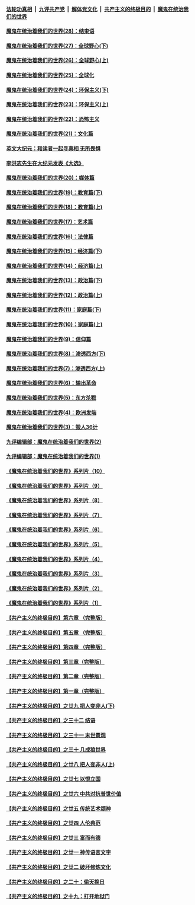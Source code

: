 

####  [法轮功真相](../../../../basic/blob/master/README.md?t=03020501) &nbsp;|&nbsp; [九评共产党](../../../../9ping.md/blob/master/README.md?t=03020501) &nbsp;|&nbsp; [解体党文化](../../../../jtdwh.md/blob/master/README.md?t=03020501)  &nbsp;|&nbsp; [共产主义的终极目的](../../../../gczydzjmd.md/blob/master/README.md?t=03020501) &nbsp;|&nbsp; [魔鬼在统治我们的世界](../../../../mgztzwmdsj.md/blob/master/README.md?t=03020501) 

#### [魔鬼在统治着我们的世界(28)：结束语](../pages/nsc422/n10936246.md?t=03020501) 

#### [魔鬼在统治着我们的世界(27)：全球野心(下)](../pages/nsc422/n10928319.md?t=03020501) 

#### [魔鬼在统治着我们的世界(26)：全球野心(上)](../pages/nsc422/n10900318.md?t=03020501) 

#### [魔鬼在统治着我们的世界(25)：全球化](../pages/nsc422/n10788205.md?t=03020501) 

#### [魔鬼在统治着我们的世界(24)：环保主义(下)](../pages/nsc422/n10695307.md?t=03020501) 

#### [魔鬼在统治着我们的世界(23)：环保主义(上)](../pages/nsc422/n10688613.md?t=03020501) 

#### [魔鬼在统治着我们的世界(22)：恐怖主义](../pages/nsc422/n10614727.md?t=03020501) 

#### [魔鬼在统治着我们的世界(21)：文化篇](../pages/nsc422/n10597706.md?t=03020501) 

#### [英文大纪元：和读者一起寻真相 无所畏惧](../pages/nsc422/n12542027.md?t=03020501) 

#### [李洪志先生在大纪元发表《大选》](../pages/nsc422/n12534746.md?t=03020501) 

#### [魔鬼在统治着我们的世界(20)：媒体篇](../pages/nsc422/n10586579.md?t=03020501) 

#### [魔鬼在统治着我们的世界(19)：教育篇(下)](../pages/nsc422/n10564808.md?t=03020501) 

#### [魔鬼在统治着我们的世界(18)：教育篇(上)](../pages/nsc422/n10526970.md?t=03020501) 

#### [魔鬼在统治着我们的世界(17)：艺术篇](../pages/nsc422/n10499093.md?t=03020501) 

#### [魔鬼在统治着我们的世界(16)：法律篇](../pages/nsc422/n10485969.md?t=03020501) 

#### [魔鬼在统治着我们的世界(15)：经济篇(下)](../pages/nsc422/n10469975.md?t=03020501) 

#### [魔鬼在统治着我们的世界(14)：经济篇(上)](../pages/nsc422/n10457370.md?t=03020501) 

#### [魔鬼在统治着我们的世界(13)：政治篇(下)](../pages/nsc422/n10448270.md?t=03020501) 

#### [魔鬼在统治着我们的世界(12)：政治篇(上)](../pages/nsc422/n10444576.md?t=03020501) 

#### [魔鬼在统治着我们的世界(11)：家庭篇(下)](../pages/nsc422/n10440961.md?t=03020501) 

#### [魔鬼在统治着我们的世界(10)：家庭篇(上)](../pages/nsc422/n10435448.md?t=03020501) 

#### [魔鬼在统治着我们的世界(9)：信仰篇](../pages/nsc422/n10432159.md?t=03020501) 

#### [魔鬼在统治着我们的世界(8)：渗透西方(下)](../pages/nsc422/n10429603.md?t=03020501) 

#### [魔鬼在统治着我们的世界(7)：渗透西方(上)](../pages/nsc422/n10426013.md?t=03020501) 

#### [魔鬼在统治着我们的世界(6)：输出革命](../pages/nsc422/n10421536.md?t=03020501) 

#### [魔鬼在统治着我们的世界(5)：东方杀戮](../pages/nsc422/n10417707.md?t=03020501) 

#### [魔鬼在统治着我们的世界(4)：欧洲发端](../pages/nsc422/n10414890.md?t=03020501) 

#### [魔鬼在统治着我们的世界(3)：毁人36计](../pages/nsc422/n10411583.md?t=03020501) 

#### [九评编辑部：魔鬼在统治着我们的世界(2)](../pages/nsc422/n10410036.md?t=03020501) 

#### [九评编辑部：魔鬼在统治着我们的世界(1)](../pages/nsc422/n10406825.md?t=03020501) 

#### [《魔鬼在统治着我们的世界》系列片（10）](../pages/nsc422/n12292670.md?t=03020501) 

#### [《魔鬼在统治着我们的世界》系列片（9）](../pages/nsc422/n12290859.md?t=03020501) 

#### [《魔鬼在统治着我们的世界》系列片（8）](../pages/nsc422/n12287445.md?t=03020501) 

#### [《魔鬼在统治着我们的世界》系列片（7）](../pages/nsc422/n12283425.md?t=03020501) 

#### [《魔鬼在统治着我们的世界》系列片（6）](../pages/nsc422/n12282314.md?t=03020501) 

#### [《魔鬼在统治着我们的世界》系列片（5）](../pages/nsc422/n12281419.md?t=03020501) 

#### [《魔鬼在统治着我们的世界》系列片（4）](../pages/nsc422/n12274024.md?t=03020501) 

#### [《魔鬼在统治着我们的世界》系列片（3）](../pages/nsc422/n12271322.md?t=03020501) 

#### [《魔鬼在统治着我们的世界》系列片（2）](../pages/nsc422/n12269049.md?t=03020501) 

#### [《魔鬼在统治着我们的世界》系列片（1）](../pages/nsc422/n12267575.md?t=03020501) 

#### [【共产主义的终极目的】第六章 （完整版）](../pages/nsc422/n11428913.md?t=03020501) 

#### [【共产主义的终极目的】第五章 （完整版）](../pages/nsc422/n11428912.md?t=03020501) 

#### [【共产主义的终极目的】第四章 （完整版）](../pages/nsc422/n11428907.md?t=03020501) 

#### [【共产主义的终极目的】第三章（完整版）](../pages/nsc422/n11428848.md?t=03020501) 

#### [【共产主义的终极目的】第二章（完整版）](../pages/nsc422/n11428831.md?t=03020501) 

#### [【共产主义的终极目的】第一章（完整版）](../pages/nsc422/n11417651.md?t=03020501) 

#### [【共产主义的终极目的】之廿九 把人变非人(下)](../pages/nsc422/n11344140.md?t=03020501) 

#### [【共产主义的终极目的】之三十二 结语](../pages/nsc422/n11360535.md?t=03020501) 

#### [【共产主义的终极目的】之三十一 末世景观](../pages/nsc422/n11351129.md?t=03020501) 

#### [【共产主义的终极目的】之三十 几成狼世界](../pages/nsc422/n11348280.md?t=03020501) 

#### [【共产主义的终极目的】之廿八 把人变非人(上)](../pages/nsc422/n11340492.md?t=03020501) 

#### [【共产主义的终极目的】之廿七 以恨立国](../pages/nsc422/n11336944.md?t=03020501) 

#### [【共产主义的终极目的】之廿六 中共对抗普世价值](../pages/nsc422/n11324785.md?t=03020501) 

#### [【共产主义的终极目的】之廿五 传统艺术颂神](../pages/nsc422/n11296396.md?t=03020501) 

#### [【共产主义的终极目的】之廿四 人伦典范](../pages/nsc422/n11296397.md?t=03020501) 

#### [【共产主义的终极目的】之廿三 富而有德](../pages/nsc422/n11283598.md?t=03020501) 

#### [【共产主义的终极目的】之廿一 神传语言文字](../pages/nsc422/n11263265.md?t=03020501) 

#### [【共产主义的终极目的】之廿二 破坏修炼文化](../pages/nsc422/n11245728.md?t=03020501) 

#### [【共产主义的终极目的】之二十：偷天换日](../pages/nsc422/n11238846.md?t=03020501) 

#### [【共产主义的终极目的】之十九：打开地狱门](../pages/nsc422/n11206376.md?t=03020501) 

